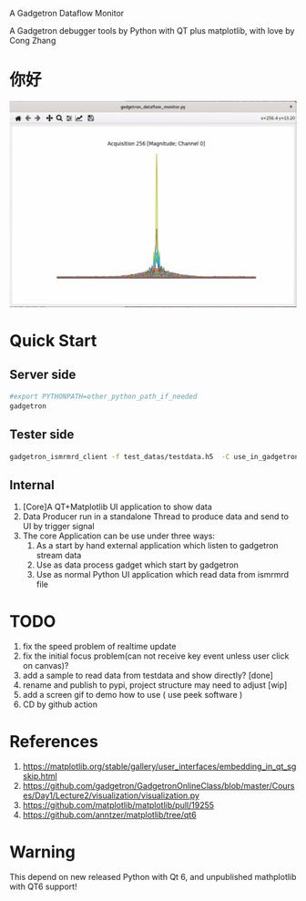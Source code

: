 A Gadgetron Dataflow Monitor

A Gadgetron debugger tools by Python with QT plus matplotlib, with love by Cong Zhang

# 你好

![](你好.jpg)

# Quick Start

## Server side

```bash
#export PYTHONPATH=other_python_path_if_needed
gadgetron
```

## Tester side

```bash
gadgetron_ismrmrd_client -f test_datas/testdata.h5  -C use_in_gadgetron_sample/python_monitor_start_automate.xml
```

## Internal

1. [Core]A QT+Matplotlib UI application to show data
2. Data Producer run in a standalone Thread to produce data and send to UI by trigger signal
3. The core Application can be use under three ways:
    1. As a start by hand external application which listen to gadgetron stream data
    2. Use as data process gadget which start by gadgetron
    3. Use as normal Python UI application which read data from ismrmrd file
    
# TODO

1. fix the speed problem of realtime update
2. fix the initial focus problem(can not receive key event unless user click on canvas)?
3. add a sample to read data from testdata and show directly? [done]
4. rename and publish to pypi, project structure may need to adjust [wip]
5. add a screen gif to demo how to use ( use peek software )
6. CD by github action 

# References

1. https://matplotlib.org/stable/gallery/user_interfaces/embedding_in_qt_sgskip.html
2. https://github.com/gadgetron/GadgetronOnlineClass/blob/master/Courses/Day1/Lecture2/visualization/visualization.py
3. https://github.com/matplotlib/matplotlib/pull/19255
4. https://github.com/anntzer/matplotlib/tree/qt6

# Warning

This depend on new released Python with Qt 6, and unpublished mathplotlib with QT6 support!

